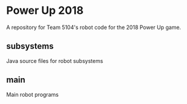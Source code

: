 # Power Up 2018
A repository for Team 5104's robot code for the 2018 Power Up game.

## subsystems
Java source files for robot subsystems

## main
Main robot programs
